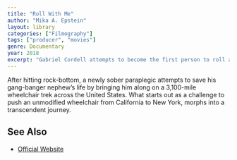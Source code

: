 ```yaml
---
title: "Roll With Me"
author: "Mika A. Epstein"
layout: library
categories: ["Filmography"]
tags: ["producer", "movies"]
genre: Documentary
year: 2018
excerpt: "Gabriel Cordell attempts to become the first person to roll across the United States in a standard, manual wheelchair — a 3,100-mile journey from the Pacific to the Atlantic."
---
```


After hitting rock-bottom, a newly sober paraplegic attempts to save his gang-banger nephew’s life by bringing him along on a 3,100-mile wheelchair trek across the United States. What starts out as a challenge to push an unmodified wheelchair from California to New York, morphs into a transcendent journey.

## See Also

* [Official Website](https://www.rollwithme.org/)
